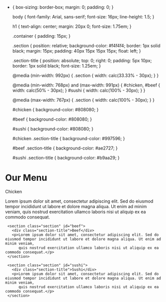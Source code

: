 * {
     box-sizing: border-box;
     margin: 0;
     padding: 0;
   }
   
   body {
     font-family: Arial, sans-serif;
     font-size: 16px;
     line-height: 1.5;
   }
   
   h1 {
     text-align: center;
     margin: 20px 0;
     font-size: 1.75em;
   }
   
   .container {
     padding: 15px;
   }
   
   .section {
     position: relative;
     background-color: #f4f4f4;
     border: 1px solid black;
     margin: 15px;
     padding: 40px 15px 15px 15px;
     float: left;
   }
   
   .section-title {
     position: absolute;
     top: 0;
     right: 0;
     padding: 5px 10px;
     border: 1px solid black;
     font-size: 1.25em;
   }
   
   
   @media (min-width: 992px) {
     .section {
       width: calc(33.33% - 30px);
     }
   }
   
  
   @media (min-width: 768px) and (max-width: 991px) {
     #chicken, #beef {
       width: calc(50% - 30px); 
     }
     #sushi {
       width: calc(100% - 30px); 
     }
   }
   
  
   @media (max-width: 767px) {
     .section {
       width: calc(100% - 30px); 
     }
   }
   
   
   #chicken {
     background-color: #808080;
   }
   
   #beef {
     background-color: #808080; 
   }
   
   #sushi {
     background-color: #808080; 
   }
   
   
   #chicken .section-title {
     background-color: #997596; 
   }
   
   #beef .section-title {
     background-color: #ae2727; 
   }
   
   #sushi .section-title {
     background-color: #b9aa29; 
   }
<!DOCTYPE html>
 <html lang="en">
 <head>
   <meta charset="UTF-8">
   <meta name="viewport" content="width=device-width, initial-scale=1.0">
   <title>Module 2 Solution</title>
   <link rel="stylesheet" href="css/styles.css">
 </head>
 <body>
   <h1>Our Menu</h1>
 
   <div class="container">
     <section class="section" id="chicken">
       <div class="section-title">Chicken</div>
       <p>Lorem ipsum dolor sit amet, consectetur adipiscing elit. Sed do eiusmod tempor incididunt ut labore et dolore magna aliqua. Ut enim ad minim veniam,
          quis nostrud exercitation ullamco laboris nisi ut aliquip ex ea commodo consequat.</p>
     </section>
 
     <section class="section" id="beef">
       <div class="section-title">Beef</div>
       <p>Lorem ipsum dolor sit amet, consectetur adipiscing elit. Sed do eiusmod tempor incididunt ut labore et dolore magna aliqua. Ut enim ad minim veniam,
          quis nostrud exercitation ullamco laboris nisi ut aliquip ex ea commodo consequat.</p>
     </section>
 
     <section class="section" id="sushi">
       <div class="section-title">Sushi</div>
       <p>Lorem ipsum dolor sit amet, consectetur adipiscing elit. Sed do eiusmod tempor incididunt ut labore et dolore magna aliqua. Ut enim ad minim veniam,
          quis nostrud exercitation ullamco laboris nisi ut aliquip ex ea commodo consequat.</p>
     </section>
   </div>
 </body>
 </html>
